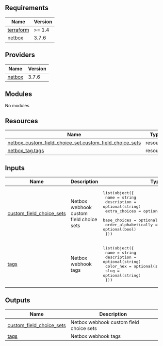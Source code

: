 <!-- BEGIN_TF_DOCS -->
## Requirements

| Name | Version |
|------|---------|
| <a name="requirement_terraform"></a> [terraform](#requirement\_terraform) | >= 1.4 |
| <a name="requirement_netbox"></a> [netbox](#requirement\_netbox) | 3.7.6 |

## Providers

| Name | Version |
|------|---------|
| <a name="provider_netbox"></a> [netbox](#provider\_netbox) | 3.7.6 |

## Modules

No modules.

## Resources

| Name | Type |
|------|------|
| [netbox_custom_field_choice_set.custom_field_choice_sets](https://registry.terraform.io/providers/e-breuninger/netbox/3.7.6/docs/resources/custom_field_choice_set) | resource |
| [netbox_tag.tags](https://registry.terraform.io/providers/e-breuninger/netbox/3.7.6/docs/resources/tag) | resource |

## Inputs

| Name | Description | Type | Default | Required |
|------|-------------|------|---------|:--------:|
| <a name="input_custom_field_choice_sets"></a> [custom\_field\_choice\_sets](#input\_custom\_field\_choice\_sets) | Netbox webhook custom field choice sets | <pre>list(object({<br>        name                 = string<br>        description          = optional(string)<br>        extra_choices        = optional(list(list(string)))<br>        base_choices         = optional(string)<br>        order_alphabetically = optional(bool)<br>    }))</pre> | `[]` | no |
| <a name="input_tags"></a> [tags](#input\_tags) | Netbox webhook tags | <pre>list(object({<br>        name        = string<br>        description = optional(string)<br>        color_hex   = optional(string)<br>        slug        = optional(string)<br>    }))</pre> | `[]` | no |

## Outputs

| Name | Description |
|------|-------------|
| <a name="output_custom_field_choice_sets"></a> [custom\_field\_choice\_sets](#output\_custom\_field\_choice\_sets) | Netbox webhook custom field choice sets |
| <a name="output_tags"></a> [tags](#output\_tags) | Netbox webhook tags |
<!-- END_TF_DOCS -->
